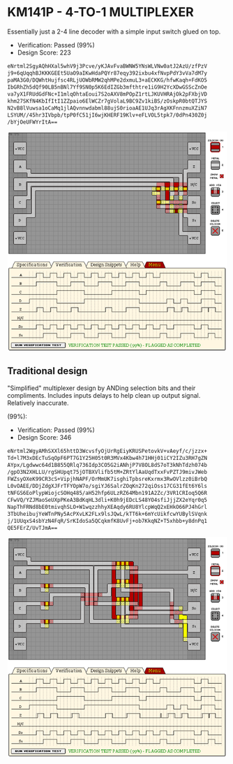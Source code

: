 # KM141P - 4-TO-1 MULTIPLEXER

Essentially just a 2-4 line decoder with a simple input switch glued on top.

- Verification: Passed (99%)
- Design Score: 223

```
eNrtml2SgyAQhHXal5whV9j3Pcve/yKJAvFvaBWNW5YNsWLVNw0atJ2AzU/zfPzV
j9+6qUqqhBJKKKGEEt5UaO9aIKwHdaPQYr87eqy392ixbu4xfNvpPdY3vVa7dM7y
paMA3G0/DQWhtHujfsc4RLjUOWbRMW2qhMPe2dxmuL3+aECKKG/hfwKaqh+FdKO5
IbGRhZh5dQf90LB5nBNl7Yf9SN0p5K6EdIZGb3mfthtre1iG9H2YcXDwGSScZnOe
va7yX1FRUdGdFNc+I1mlqOhtaEoui7S2oAXV8mPOpZ1rtLJKUVHRAjOk2pFXbjVD
khm27SKfN4KbIfItI1ZZpaio6ElWCZr7gVolaL9BC9Zv1kiBS/zOskpR0btQTJYS
N2vB8lVuwsa1oCaMq1jlAQvnnwdabml88ujS0rioaAE1UJq3rAgXKFnnzmuXZiN7
LSYUM//45hr3IVbpb/tpP0fC51jI6wjKHERF19Klv+eFLVOL5tpk7/0dPn430Z0j
/bYjOeUFWYrItA==
```

![12 KM141P 4-TO-1 MULTIPLEXER](./assets/12.png)

## Traditional design

"Simplified" multiplexer design by ANDing selection bits and their compliments.
Includes inputs delays to help clean up output signal. Relatively inaccurate.

(99%):
- Verification: Passed (99%)
- Design Score: 346

```
eNrtml2WgyAMhSXXl65httD3WcvsfyOjUrRgEiyKRUSPetovkV+vAeyf/c/jzzx+
Td+l7M3xDEcTuSqOpF6PT7G1Y25H05t0R3MVx4Kbw4h71HHj01iCY2IZu3RH7gZN
AYpx/Lgdwwc64d1B855QRlq736Idp3CO5G2iANhjP7V8OL8dS7oT3kNhTdzh074b
/gpO3N2XHLLU/rgSHUpqt75jOTBXVlifb5tM+ZRtYlAaUqdTxxFvPZTJ9mivJWeb
FWZsyOXeK99CR3cS+VipjhNAPF/OrMmUK7isghiTpbsreKxrmx3RwOVlzz0iBrbQ
L0vOAEE/DDjZdgXJFrTFYOpW7o/sgiYJ6SalrZOqKn272qiOss17CG31fEt6Y6ls
tNFGS6EoPlypWiojcSOHq485/aH52hfp6ULzRZ64Mbn191A2Zc/3VR1CRIoq5Q6R
CFwVQ/YZJMaoSeUXpPKeA3BdKqHL3dli+K0h9jEDcLS48YO4sfiJjjZX2eYqr0q5
NapThFRNd8bE0tmivqhSLO+W1wqzzhhyXEAqdy6RU8YlcpWqQ2xEHkO66PJ4hGrl
3TbUheibujYeWTnPNy5AcPXvLK2FLx9lsJQwL/kTT6k+6mYcUikfcwYUBylSVqnk
j/1UUqxS4sbYzN4FqR/SrKIdoSa5QCqkmfK8UvFj+ob7KkqNZ+T5xhbb+y8dnPq1
QE5FErZ/UvTJmA==
```

![12 KM141P 4-TO-1 MULTIPLEXER](./assets/12-simplified.png)
